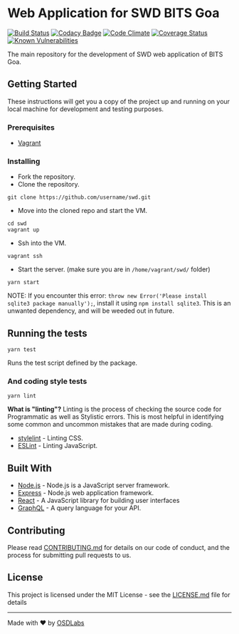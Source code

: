 # Web Application for SWD BITS Goa

[![Build Status](https://travis-ci.org/OSDLabs/swd.svg?branch=master)](https://travis-ci.org/OSDLabs/swd) [![Codacy Badge](https://api.codacy.com/project/badge/Grade/325e841aac3d435aa637538f975af7d1)](https://www.codacy.com/app/SebastinSanty/swd?utm_source=github.com&amp;utm_medium=referral&amp;utm_content=OSDLabs/swd&amp;utm_campaign=Badge_Grade) [![Code Climate](https://codeclimate.com/github/OSDLabs/swd/badges/gpa.svg)](https://codeclimate.com/github/OSDLabs/swd) [![Coverage Status](https://coveralls.io/repos/github/OSDLabs/swd/badge.svg?branch=master)](https://coveralls.io/github/OSDLabs/swd?branch=master) [![Known Vulnerabilities](https://snyk.io/test/github/osdlabs/swd/badge.svg)](https://snyk.io/test/github/osdlabs/swd)

The main repository for the development of SWD web application of BITS Goa.

## Getting Started

These instructions will get you a copy of the project up and running on your local machine for development and testing purposes. 

### Prerequisites
- [Vagrant](https://www.vagrantup.com/)


### Installing

- Fork the repository.
- Clone the repository.
```
git clone https://github.com/username/swd.git 
```
- Move into the cloned repo and start the VM.
```
cd swd
vagrant up
```
- Ssh into the VM.
```
vagrant ssh
```
- Start the server. (make sure you are in `/home/vagrant/swd/` folder)
```
yarn start
```



NOTE: If you encounter this error: `throw new Error('Please install sqlite3 package manually');`, install it using `npm install sqlite3`. This is an unwanted dependency, and will be weeded out in future.



## Running the tests

```
yarn test
```
Runs the test script defined by the package.
### And coding style tests

```
yarn lint
```
**What is "linting"?**
Linting is the process of checking the source code for Programmatic as well as Stylistic errors. This is most helpful in identifying some common and uncommon mistakes that are made during coding.

- [stylelint](https://stylelint.io/) - Linting CSS.
- [ESLint](http://eslint.org/) - Linting JavaScript.


## Built With

* [Node.js](https://nodejs.org/en/docs/) - Node.js is a JavaScript server framework.
* [Express](https://expressjs.com/en/guide/routing.html) - Node.js web application framework.
* [React](https://reactjs.org/docs/hello-world.html) - A JavaScript library for building user interfaces
* [GraphQL](http://graphql.org/graphql-js/) - A query language for your API.

## Contributing

Please read [CONTRIBUTING.md](CONTRIBUTING.md) for details on our code of conduct, and the process for submitting pull requests to us.


## License

This project is licensed under the MIT License - see the [LICENSE.md](LICENSE.md) file for details


---

Made with ♥ by [OSDLabs](https://github.com/OSDLabs)